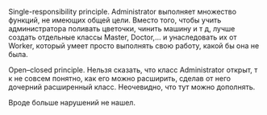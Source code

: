Single-responsibility principle. Administrator выполняет множество функций, не имеющих общей цели. Вместо того, чтобы учить администратора поливать цветочки, чинить машину и т д, лучше создать отдельные классы Master, Doctor,... и унаследовать их от Worker, который умеет просто выполнять свою работу, какой бы она не была.

Open–closed principle. Нельзя сказать, что класс Administrator открыт, т к не совсем понятно, как его можно расширить, сделав от него дочерний расширенный класс. Неочевидно, что тут можно дополнять.

Вроде больше нарушений не нашел.
